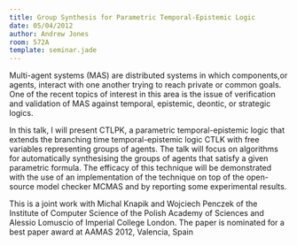 ```yaml
---
title: Group Synthesis for Parametric Temporal-Epistemic Logic
date: 05/04/2012
author: Andrew Jones
room: 572A
template: seminar.jade
---
```

Multi-agent systems (MAS) are distributed systems in which components,or agents, interact with one another trying to reach private or common goals. One of the recent topics of interest in this area is the issue of verification and validation of MAS against temporal, epistemic, deontic, or strategic logics.

In this talk, I will present CTLPK, a parametric temporal-epistemic logic that extends the branching time temporal-epistemic logic CTLK with free variables representing groups of agents. The talk will focus on algorithms for automatically synthesising the groups of agents that satisfy a given parametric formula. The efficacy of this technique will be demonstrated with the use of an implementation of the technique on top of the open-source model checker MCMAS and by reporting some experimental results.

This is a joint work with Michal Knapik and Wojciech Penczek of the Institute of Computer Science of the Polish Academy of Sciences and Alessio Lomuscio of Imperial College London. The paper is nominated for a best paper award at AAMAS 2012, Valencia, Spain
